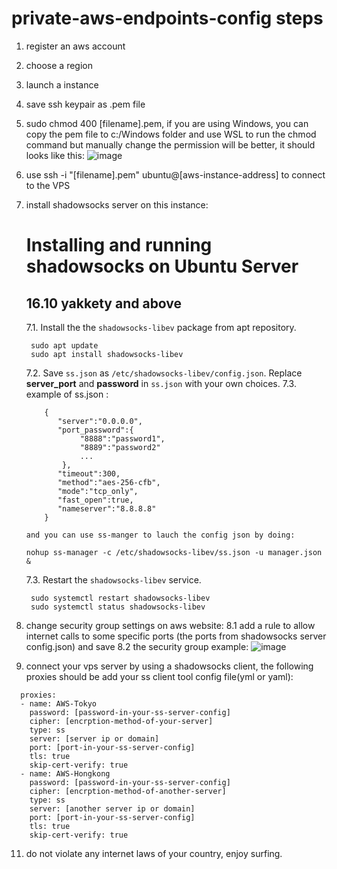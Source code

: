 # private-aws-endpoints-config steps

1. register an aws account
2. choose a region
3. launch a instance
4. save ssh keypair as .pem file
5. sudo chmod 400 [filename].pem, if you are using Windows, you can copy the pem file to c:/Windows folder and use WSL to run the chmod command but manually change the permission will be better, it should looks like this: ![image](https://github.com/chaucyzhang/private-aws-endpoints-config/assets/937912/3e999e2d-82f1-4089-830a-7b223c9dd4a2)
6. use  ssh -i "[filename].pem" ubuntu@[aws-instance-address] to connect to the VPS
7. install shadowsocks server on this instance:
   # Installing and running shadowsocks on Ubuntu Server
   ## 16.10 yakkety and above
   7.1. Install the the `shadowsocks-libev` package from apt repository.

        sudo apt update
        sudo apt install shadowsocks-libev
   7.2. Save `ss.json` as `/etc/shadowsocks-libev/config.json`.
    Replace **server_port** and **password** in `ss.json` with your own choices.
   7.3. example of ss.json :
   ```
       {
          "server":"0.0.0.0",
          "port_password":{
               "8888":"password1",
               "8889":"password2"
               ...
           },
          "timeout":300,
          "method":"aes-256-cfb",
          "mode":"tcp_only",
          "fast_open":true,
          "nameserver":"8.8.8.8"
       }
   ```
       and you can use ss-manger to lauch the config json by doing:
   
       nohup ss-manager -c /etc/shadowsocks-libev/ss.json -u manager.json &
       
   7.3. Restart the `shadowsocks-libev` service.

        sudo systemctl restart shadowsocks-libev
        sudo systemctl status shadowsocks-libev
9. change security group settings on aws website:
   8.1 add a rule to allow internet calls to some specific ports (the ports from shadowsocks server config.json) and save
   8.2 the security group example: ![image](https://github.com/chaucyzhang/private-aws-endpoints-config/assets/937912/bd029f8f-4c37-4d6f-b522-a10d6fc6914a)
10. connect your vps server by using a shadowsocks client, the following proxies should be add your ss client tool config file(yml or yaml):
```
  proxies:
  - name: AWS-Tokyo
    password: [password-in-your-ss-server-config]
    cipher: [encrption-method-of-your-server]
    type: ss
    server: [server ip or domain]
    port: [port-in-your-ss-server-config]
    tls: true
    skip-cert-verify: true
  - name: AWS-Hongkong
    password: [password-in-your-ss-server-config]
    cipher: [encrption-method-of-another-server]
    type: ss
    server: [another server ip or domain]
    port: [port-in-your-ss-server-config]
    tls: true
    skip-cert-verify: true
```
11. do not violate any internet laws of your country, enjoy surfing.
